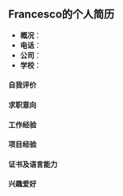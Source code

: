 ## Francesco的个人简历

- **概况**：
- **电话**：
- **公司**：
- **学校**：

#### 自我评价



#### 求职意向



#### 工作经验




#### 项目经验



#### 证书及语言能力



#### 兴趣爱好
